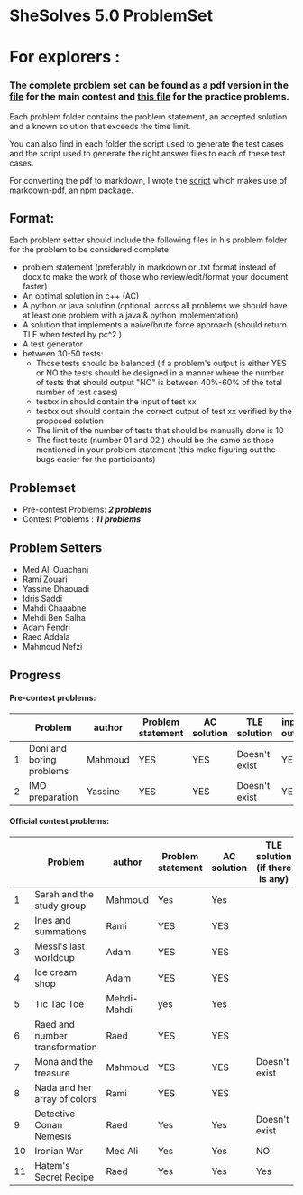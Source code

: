 # SheSolves 5.0 ProblemSet

# For explorers :
### The complete problem set can be found as a pdf version in the [file](https://github.com/Mahmoud-nfz/SheSolves2022/blob/main/ContestProblems.pdf) for the main contest and [this file](https://github.com/Mahmoud-nfz/SheSolves2022/blob/main/Precontest_Problems.pdf) for the practice problems.

Each problem folder contains the problem statement, an accepted solution and a known solution that exceeds the time limit.

You can also find in each folder the script used to generate the test cases and the script used to generate the right answer files to each of these test cases.

For converting the pdf to markdown, I wrote the [script](https://github.com/Mahmoud-nfz/SheSolves2022/blob/main/script_gen_pdf.sh) which makes use of markdown-pdf, an npm package.

## Format:

Each problem setter should include the following files in his problem folder for the problem to be considered complete:

- problem statement (preferably in markdown or .txt format instead of docx to make the work of those who review/edit/format your document faster)
- An optimal solution in c++ (AC)
- A python or java solution (optional: across all problems we should have at least one problem with a java & python implementation)  
- A solution that implements a naive/brute force approach (should return TLE when tested by pc^2 ) 
- A test generator 
- between 30-50 tests:
	-  Those tests should be balanced (if a problem's output is either YES or NO the tests should be designed in a manner where the number of tests that should output "NO" is between 40%-60% of the total number of test cases) 
	- testxx.in should contain the input of test xx
	- testxx.out should contain the correct output of test xx verified by the proposed solution
	- The limit of the number of tests that should be manually done is 10 
	- The first tests (number 01 and 02 ) should be the same as those mentioned in your problem statement (this make figuring out the bugs easier for the participants)  

## Problemset

* Pre-contest Problems: ***2 problems*** 
* Contest Problems : ***11 problems***

## Problem Setters

* Med Ali Ouachani
* Rami Zouari
* Yassine Dhaouadi
* Idris Saddi
* Mahdi Chaaabne
* Mehdi Ben Salha
* Adam Fendri
* Raed Addala
* Mahmoud Nefzi

## Progress 

#### Pre-contest problems:

|      | Problem            | author | Problem statement | AC solution | TLE solution | input / output |
| ---- | ------------------ | ------ | ----------------- | ----------- | ------------ | -------------- |
| 1    |         Doni and boring problems          |    Mahmoud   |         YES         |      YES      |       Doesn't exist      |        YES       |
| 2    |   IMO preparation      |    Yassine   |         YES         |      YES      |       Doesn't exist      |        YES       |

#### Official contest problems:

|      | Problem                             | author     | Problem statement | AC solution | TLE solution (if there is any) | input / output |
| ---- | ----------------------------------- | ---------- | ----------------- | ----------- | ------------------------------ | -------------- |
| 1    |    	Sarah and the study group            |    Mahmoud   |        Yes        |    Yes      |                                |      YES         |
| 2    |  	Ines and summations 	     |    Rami    |         YES         |   YES     |                                |      YES         |
| 3    |        Messi's last worldcup        |    Adam    |         YES         |     YES       |                                |      YES         |
| 4    |          Ice cream shop             |    Adam    |         YES         |     YES       |                                |      x        |
| 5    |              Tic Tac Toe            | Mehdi-Mahdi|         yes         |     Yes     |                                |      YES         |
| 6    |   Raed and number transformation   | Raed        |         YES         |    YES       |                                |      YES        |
| 7    |         Mona and the treasure         |   Mahmoud  |         YES         |     YES       |        Doesn't exist   |      YES         |
| 8    |  Nada and her array of colors   |    Rami    |         YES         |     YES       |                                |      YES         |
| 9    |         Detective Conan Nemesis         |    Raed    |         Yes         |    Yes      |        Doesn't exist         |      YES         |
| 10   |            Ironian War              |   Med Ali  |         Yes       |     Yes     |            NO                 |      YES         |
| 11   |          Hatem's Secret Recipe           |    Raed    |        Yes        |     Yes       |           Yes                     |      YES         |

